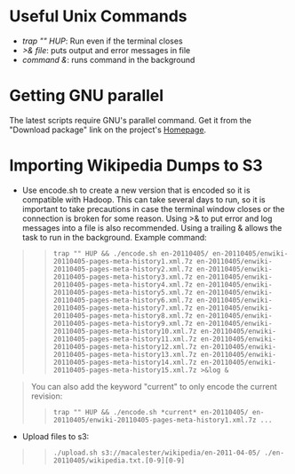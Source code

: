 # Useful Unix Commands #
  * _trap "" HUP_: Run even if the terminal closes
  * _>& file_: puts output and error messages in file
  * _command &_: runs command in the background

# Getting GNU parallel #

The latest scripts require GNU's parallel command. Get it from the "Download package" link on the project's [Homepage](https://build.opensuse.org/package/show?package=parallel&project=home%3Atange).

# Importing Wikipedia Dumps to S3 #
  * Use encode.sh to create a new version that is encoded so it is compatible with Hadoop. This can take several days to run, so it is important to take precautions in case the terminal window closes or the connection is broken for some reason. Using >& to put error and log messages into a file is also recommended.  Using a trailing & allows the task to run in the background. Example command:
> > `trap "" HUP && ./encode.sh en-20110405/ en-20110405/enwiki-20110405-pages-meta-history1.xml.7z en-20110405/enwiki-20110405-pages-meta-history2.xml.7z en-20110405/enwiki-20110405-pages-meta-history3.xml.7z en-20110405/enwiki-20110405-pages-meta-history4.xml.7z en-20110405/enwiki-20110405-pages-meta-history5.xml.7z en-20110405/enwiki-20110405-pages-meta-history6.xml.7z en-20110405/enwiki-20110405-pages-meta-history7.xml.7z en-20110405/enwiki-20110405-pages-meta-history8.xml.7z en-20110405/enwiki-20110405-pages-meta-history9.xml.7z en-20110405/enwiki-20110405-pages-meta-history10.xml.7z en-20110405/enwiki-20110405-pages-meta-history11.xml.7z en-20110405/enwiki-20110405-pages-meta-history12.xml.7z en-20110405/enwiki-20110405-pages-meta-history13.xml.7z en-20110405/enwiki-20110405-pages-meta-history14.xml.7z en-20110405/enwiki-20110405-pages-meta-history15.xml.7z >&log &  `

> You can also add the keyword "current" to only encode the current revision:
> > `trap "" HUP && ./encode.sh *current* en-20110405/ en-20110405/enwiki-20110405-pages-meta-history1.xml.7z ... `
  * Upload files to s3:
> > `./upload.sh s3://macalester/wikipedia/en-2011-04-05/ ./en-20110405/wikipedia.txt.[0-9][0-9]`